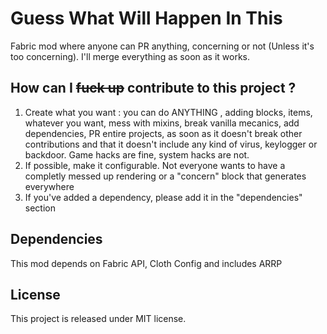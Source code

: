 
# Guess What Will Happen In This

Fabric mod where anyone can PR anything, concerning or not (Unless it's too concerning). I'll merge everything as soon as it works.

## How can I ~~fuck up~~ contribute to this project ?

1) Create what you want : you can do ANYTHING , adding blocks, items, whatever you want, mess with mixins, break vanilla mecanics, add dependencies, PR entire projects, as soon as it doesn't break other contributions and that it doesn't include any kind of virus, keylogger or backdoor. Game hacks are fine, system hacks are not.
2) If possible, make it configurable. Not everyone wants to have a completly messed up rendering or a "concern" block that generates everywhere
3) If you've added a dependency, please add it in the "dependencies" section


## Dependencies

This mod depends on Fabric API, Cloth Config and includes ARRP

## License

This project is released under MIT license.
